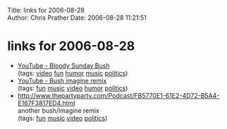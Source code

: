 Title: links for 2006-08-28  
Author: Chris Prather
Date: 2006-08-28 11:21:51

# links for 2006-08-28
<ul class="delicious">
	<li>
		<div class="delicious-link"><a href="http://www.youtube.com/watch?v=kfNAAAdLyH4">YouTube - Bloody Sunday Bush</a></div>
		<div class="delicious-tags">(tags: <a href="http://del.icio.us/perigrin/video">video</a> <a href="http://del.icio.us/perigrin/fun">fun</a> <a href="http://del.icio.us/perigrin/humor">humor</a> <a href="http://del.icio.us/perigrin/music">music</a> <a href="http://del.icio.us/perigrin/politics">politics</a>)</div>
	</li>
	<li>
		<div class="delicious-link"><a href="http://www.youtube.com/watch?v=TizK6Boxdo4">YouTube - Bush imagine remix</a></div>
		<div class="delicious-tags">(tags: <a href="http://del.icio.us/perigrin/fun">fun</a> <a href="http://del.icio.us/perigrin/music">music</a> <a href="http://del.icio.us/perigrin/video">video</a> <a href="http://del.icio.us/perigrin/humor">humor</a> <a href="http://del.icio.us/perigrin/politics">politics</a>)</div>
	</li>
	<li>
		<div class="delicious-link"><a href="http://www.thepartyparty.com/Podcast/FB5770E1-61E2-4D72-B5A4-E167F3817ED4.html">http://www.thepartyparty.com/Podcast/FB5770E1-61E2-4D72-B5A4-E167F3817ED4.html</a></div>
		<div class="delicious-extended">another bush/imagine remix</div>
		<div class="delicious-tags">(tags: <a href="http://del.icio.us/perigrin/fun">fun</a> <a href="http://del.icio.us/perigrin/music">music</a> <a href="http://del.icio.us/perigrin/video">video</a> <a href="http://del.icio.us/perigrin/politics">politics</a>)</div>
	</li>
</ul>

